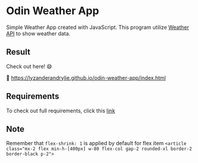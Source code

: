 # Odin Weather App

Simple Weather App created with JavaScript. This program utilize [Weather API](https://www.weatherapi.com/) to show weather data.

## Result

Check out here! :smile:

:link: <https://lyzanderandrylie.github.io/odin-weather-app/index.html>

## Requirements

To check out full requirements, click this [link](https://www.theodinproject.com/lessons/node-path-javascript-weather-app "Project: Weather App")  

## Note

Remember that `flex-shrink: 1` is applied by default for flex item `<article class="mx-2 flex min-h-[400px] w-80 flex-col gap-2 rounded-xl border-2 border-black p-2">`
